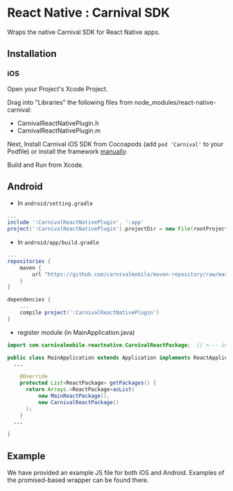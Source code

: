 # React Native : Carnival SDK

Wraps the native Carnival SDK for React Native apps. 

## Installation

### iOS

Open your Project's Xcode Project. 

Drag into "Libraries" the following files from node_modules/react-native-carnival:

 * CarnivalReactNativePlugin.h
 * CarnivalReactNativePlugin.m

Next, Install Carnival iOS SDK from Cocoapods (add `pod 'Carnival'` to your Podfile) or install the framework [manually](http://docs.carnival.io/docs/ios-integration#section-manual-integration).

Build and Run from Xcode.

## Android

* In `android/setting.gradle`

```gradle
...
include ':CarnivalReactNativePlugin', ':app'
project(':CarnivalReactNativePlugin').projectDir = new File(rootProject.projectDir, '../node_modules/react-native-carnival/android')
```

* In `android/app/build.gradle`

```gradle
...
repositories {
    maven {
        url "https://github.com/carnivalmobile/maven-repository/raw/master/"
    }
}

dependencies {
    ...
    compile project(':CarnivalReactNativePlugin')
}
```

* register module (in MainApplication.java)

```java
import com.carnivalmobile.reactnative.CarnivalReactPackage;  // <--- import

public class MainApplication extends Application implements ReactApplication {
  ...

    @Override
    protected List<ReactPackage> getPackages() {
      return Arrays.<ReactPackage>asList(
          new MainReactPackage(),
          new CarnivalReactPackage()
      );
    }
  ...

}
```

## Example

We have provided an example JS file for both iOS and Android. Examples of the promised-based wrapper can be found there.



